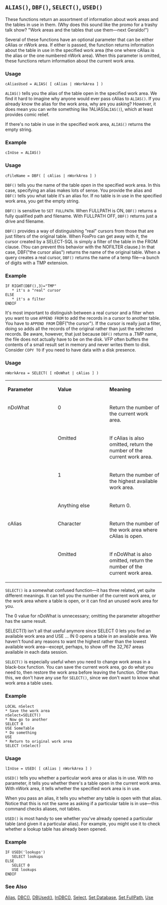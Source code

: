 ## `ALIAS()`, `DBF()`, `SELECT()`, `USED()`

These functions return an assortment of information about work areas and the tables in use in them. (Why does this sound like the promo for a trashy talk show? "Work areas and the tables that use them&mdash;next Geraldo!")

Several of these functions have an optional parameter that can be either cAlias or nWork area. If either is passed, the function returns information about the table in use in the specified work area (the one where cAlias is the alias or the one numbered nWork area). When this parameter is omitted, these functions return information about the current work area.

### Usage

```foxpro
cAliasUsed = ALIAS( [ cAlias | nWorkArea ] )
```

`ALIAS()` tells you the alias of the table open in the specified work area. We find it hard to imagine why anyone would ever pass cAlias to `ALIAS()`. If you already know the alias for the work area, why are you asking? However, it does mean you can write something like ?ALIAS(`ALIAS()`), which at least provides comic relief.

If there's no table in use in the specified work area, `ALIAS()` returns the empty string.

### Example

```foxpro
cInUse = ALIAS()
```
### Usage

```foxpro
cFileName = DBF( [ cAlias | nWorkArea ] )
```

`DBF()` tells you the name of the table open in the specified work area. In this case, specifying an alias makes lots of sense. You provide the alias and `DBF()` tells you what table it's an alias for. If no table is in use in the specified work area, you get the empty string.

`DBF()` is sensitive to `SET FULLPATH`. When FULLPATH is ON, `DBF()` returns a fully qualified path and filename. With FULLPATH OFF, `DBF()` returns just a drive and filename.

`DBF()` provides a way of distinguishing "real" cursors from those that are just filters of the original table. When FoxPro can get away with it, the cursor created by a SELECT-SQL is simply a filter of the table in the FROM clause. (You can prevent this behavior with the NOFILTER clause.) In that case, DBF("the cursor alias") returns the name of the original table. When a query creates a real cursor, `DBF()` returns the name of a temp file&mdash;a bunch of digits with a TMP extension.

### Example

```foxpro
IF RIGHT(DBF(),3)="TMP"
   * it's a "real" cursor
ELSE
   * it's a filter
ENDIF
```

It's most important to distinguish between a real cursor and a filter when you want to use `APPEND FROM` to add the records in a cursor to another table. You have to `APPEND FROM` DBF("the cursor"). If the cursor is really just a filter, doing so adds all the records of the original rather than just the selected records. Be aware, however, that just because `DBF()` returns a .TMP name, the file does not actually have to be on the disk. VFP often buffers the contents of a small result set in memory and never writes them to disk. Consider `COPY TO` if you need to have data with a disk presence.

### Usage

```foxpro
nWorkArea = SELECT( [ nDoWhat | cAlias ] )
```
<table>
<tr>
  <td width="32%" valign="top">
  <p><b>Parameter</b></p>
  </td>
  <td width="23%" valign="top">
  <p><b>Value</b></p>
  </td>
  <td width="45%" valign="top">
  <p><b>Meaning</b></p>
  </td>
 </tr>
<tr>
  <td width="32%" rowspan="4" valign="top">
  <p>nDoWhat</p>
  </td>
  <td width="23%" valign="top">
  <p>0</p>
  </td>
  <td width="45%" valign="top">
  <p>Return the number of the current work area.</p>
  </td>
 </tr>
<tr>
  <td width="33%" valign="top">
  <p>Omitted</p>
  </td>
  <td width="67%" valign="top">
  <p>If cAlias is also omitted, return the number of the current work area.</p>
  </td>
 </tr>
<tr>
  <td width="33%" valign="top">
  <p>1</p>
  </td>
  <td width="67%" valign="top">
  <p>Return the number of the highest available work area.</p>
  </td>
 </tr>
<tr>
  <td width="33%" valign="top">
  <p>Anything else</p>
  </td>
  <td width="67%" valign="top">
  <p>Return 0.</p>
  </td>
 </tr>
<tr>
  <td width="32%" rowspan="2" valign="top">
  <p>cAlias</p>
  </td>
  <td width="23%" valign="top">
  <p>Character</p>
  </td>
  <td width="45%" valign="top">
  <p>Return the number of the work area where cAlias is open.</p>
  </td>
 </tr>
<tr>
  <td width="33%" valign="top">
  <p>Omitted</p>
  </td>
  <td width="67%" valign="top">
  <p>If nDoWhat is also omitted, return the number of the current work area.</p>
  </td>
 </tr>
</table>

`SELECT()` is a somewhat confused function&mdash;it has three related, yet quite different meanings. It can tell you the number of the current work area, or the work area where a table is open, or it can find an unused work area for you.

The 0 value for nDoWhat is unnecessary; omitting the parameter altogether has the same result. 

SELECT(1) isn't all that useful anymore since SELECT 0 lets you find an available work area and USE ... IN 0 opens a table in an available area. We haven't found any reasons to want the highest rather than the lowest available work area&mdash;except, perhaps, to show off the 32,767 areas available in each data session.

`SELECT()` is especially useful when you need to change work areas in a black-box function. You can save the current work area, go do what you need to, then restore the work area before leaving the function. Other than this, we don't have any use for `SELECT()`, since we don't want to know what work area a table uses.

### Example

```foxpro
LOCAL nSelect
* Save the work area
nSelect=SELECT()
* Now go to another
SELECT 0
USE SomeTable
* Do something
USE
* Return to original work area
SELECT (nSelect)
```
### Usage

```foxpro
lInUse = USED( [ cAlias | nWorkArea ] )
```

`USED()` tells you whether a particular work area or alias is in use. With no parameter, it tells you whether there's a table open in the current work area. With nWork area, it tells whether the specified work area is in use. 

When you pass an alias, it tells you whether any table is open with that alias. Notice that this is not the same as asking if a particular table is in use&mdash;this command checks aliases, not tables.

`USED()` is most handy to see whether you've already opened a particular table (and given it a particular alias). For example, you might use it to check whether a lookup table has already been opened.

### Example

```foxpro
IF USED('lookups')
   SELECT lookups
ELSE
   SELECT 0
   USE lookups
ENDIF
```
### See Also

[Alias](s4g434.md), [DBC()](s4g317.md), [DBUsed()](s4g422.md), [InDBC()](s4g436.md), [Select](s4g087.md), [Set Database](s4g317.md), [Set FullPath](s4g637.md), [Use](s4g424.md)